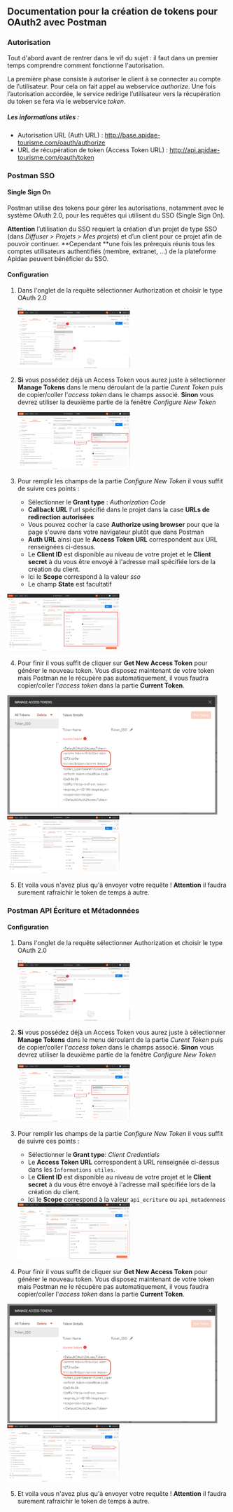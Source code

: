## Documentation pour la création de tokens pour OAuth2 avec Postman

### Autorisation

Tout d'abord avant de rentrer dans le vif du sujet : il faut dans un premier temps comprendre comment fonctionne l'autorisation.

La première phase consiste à autoriser le client à se connecter au compte de l’utilisateur. Pour cela on fait appel au webservice *authorize*. Une fois l’autorisation accordée, le service redirige l’utilisateur vers la récupération du token se fera via le webservice *token*.

##### Les informations utiles :

- Autorisation URL (Auth URL) : http://base.apidae-tourisme.com/oauth/authorize
- URL de récupération de token (Access Token URL) : http://api.apidae-tourisme.com/oauth/token

### Postman SSO

#### 	Single Sign On

Postman utilise des tokens pour gérer les autorisations, notamment avec le système OAuth 2.0, pour les requêtes qui utilisent du SSO (Single Sign On).

**Attention** l’utilisation du SSO requiert la création d’un projet de type SSO (dans *Diffuser > Projets > Mes projets*) et d’un client pour ce projet afin de pouvoir continuer. **Cependant **une fois les prérequis réunis tous les comptes utilisateurs authentifiés (membre, extranet, …) de la plateforme Apidae peuvent bénéficier du SSO.

#### 	Configuration

1. Dans l'onglet de la requête sélectionner Authorization et choisir le type OAuth 2.0

   <img src="screenshot/OAuth_1.png" alt="OAuth_1" style="zoom:25%;" />

2. **Si** vous possédez déjà un Access Token vous aurez juste à sélectionner **Manage Tokens** dans le menu déroulant de la partie *Curent Token* puis de copier/coller l'*access token* dans le champs associé. **Sinon** vous devrez utiliser la deuxième partie de la fenêtre *Configure New Token*

   <img src="screenshot/OAuth_2.png" alt="OAuth_1" style="zoom:25%;" />

3. Pour remplir les champs de la partie *Configure New Token* il vous suffit de suivre ces points :

   - Sélectionner le **Grant type** : *Authorization Code*
   - **Callback URL** l'url spécifié dans le projet dans la case **URLs de redirection autorisées**
   - Vous pouvez cocher la case **Authorize using browser** pour que la page s'ouvre dans votre navigateur plutôt que dans Postman
   - **Auth URL** ainsi que le **Access Token URL** correspondent aux URL renseignées ci-dessus.
   - Le **Client ID** est disponible au niveau de votre projet et le **Client secret** à du vous être envoyé à l'adresse mail spécifiée lors de la création du client.
   - Ici le **Scope** correspond à la valeur *sso*
   - Le champ **State** est facultatif

<img src="screenshot/OAuth_3.png" alt="OAuth_1" style="zoom:25%;" />

4. Pour finir il vous suffit de cliquer sur **Get New Access Token** pour générer le nouveau token. Vous disposez maintenant de votre token mais Postman ne le récupère pas automatiquement, il vous faudra copier/coller l'*access token* dans la partie **Current Token**.

<img src="screenshot/OAuth_4.1.png" alt="OAuth_1" style="zoom:47%;" />

<img src="screenshot/OAuth_4.2.png" alt="OAuth_1" style="zoom:25%;" />



5. Et voila vous n'avez plus qu'à envoyer votre requête ! **Attention** il faudra surement rafraichir le token de temps à autre.

### Postman API Écriture et Métadonnées

#### 	Configuration

1. Dans l'onglet de la requête sélectionner Authorization et choisir le type OAuth 2.0

   <img src="screenshot/OAuth_1.png" alt="OAuth_1" style="zoom:25%;" />

2. **Si** vous possédez déjà un Access Token vous aurez juste à sélectionner **Manage Tokens** dans le menu déroulant de la partie *Curent Token* puis de copier/coller l'*access token* dans le champs associé. **Sinon** vous devrez utiliser la deuxième partie de la fenêtre *Configure New Token*

   <img src="screenshot/OAuth_2.png" alt="OAuth_1" style="zoom:25%;" />

3. Pour remplir les champs de la partie *Configure New Token* il vous suffit de suivre ces points :

   - Sélectionner le **Grant type**: *Client Credentials*
   - Le **Access Token URL** correspondent à URL renseignée ci-dessus dans les `Informations utiles`.
   - Le **Client ID** est disponible au niveau de votre projet et le **Client secret** à du vous être envoyé à l'adresse mail spécifiée lors de la création du client.
   - Ici le **Scope** correspond à la valeur `api_ecriture` ou `api_metadonnees`

   <img src="screenshot/OAuth_3bis.png" alt="OAuth_1" style="zoom:25%;" />

4. Pour finir il vous suffit de cliquer sur **Get New Access Token** pour générer le nouveau token. Vous disposez maintenant de votre token mais Postman ne le récupère pas automatiquement, il vous faudra copier/coller l'*access token* dans la partie **Current Token**.

<img src="screenshot/OAuth_4.1.png" alt="OAuth_1" style="zoom:47%;" />

<img src="screenshot/OAuth_4.2.png" alt="OAuth_1" style="zoom:25%;" />



5. Et voila vous n'avez plus qu'à envoyer votre requête ! **Attention** il faudra surement rafraichir le token de temps à autre.